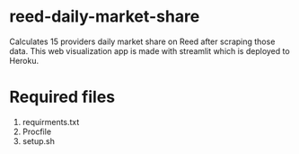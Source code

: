 # reed-daily-market-share
Calculates 15 providers daily market share on Reed after scraping those data. This web visualization app is made with streamlit which is deployed to Heroku.

# Required files
1. requirments.txt
2. Procfile
3. setup.sh
